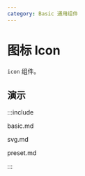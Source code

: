 ```yaml
---
category: Basic 通用组件
---
```


# 图标 Icon

`icon` 组件。

## 演示

:::include

basic.md 

svg.md

preset.md

:::